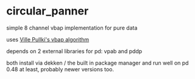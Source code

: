 # circular_panner
simple 8 channel vbap implementation for pure data

uses [Ville Pullki's vbap algorithm](http://legacy.spa.aalto.fi/research/cat/vbap/)

depends on 2 external libraries for pd:
vpab and pddp

both install via dekken / the built in package manager and run well on pd 0.48 at least, probably newer versions too.
